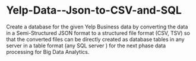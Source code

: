 # Yelp-Data--Json-to-CSV-and-SQL
Create a database for the given Yelp Business data by converting the data in a Semi-Structured JSON format to a structured file format (CSV, TSV) so that the converted files can be directly created as database tables in any server in a table format (any SQL server ) for the next phase data processing for Big Data Analytics. 
